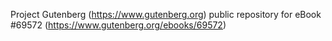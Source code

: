 Project Gutenberg (https://www.gutenberg.org) public repository for
eBook #69572 (https://www.gutenberg.org/ebooks/69572)
